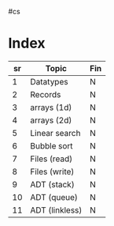 #cs
# Index
| sr  | Topic          | Fin |
| --- | -------------- | --- |
| 1   | Datatypes      | N   |
| 2   | Records        | N   |
| 3   | arrays (1d)    | N   |
| 4   | arrays (2d)    | N   |
| 5   | Linear search  | N   |
| 6   | Bubble sort    | N   |
| 7   | Files (read)   | N   |
| 8   | Files (write)  | N   |
| 9   | ADT (stack)    | N   |
| 10  | ADT (queue)    | N   |
| 11  | ADT (linkless) | N   |
